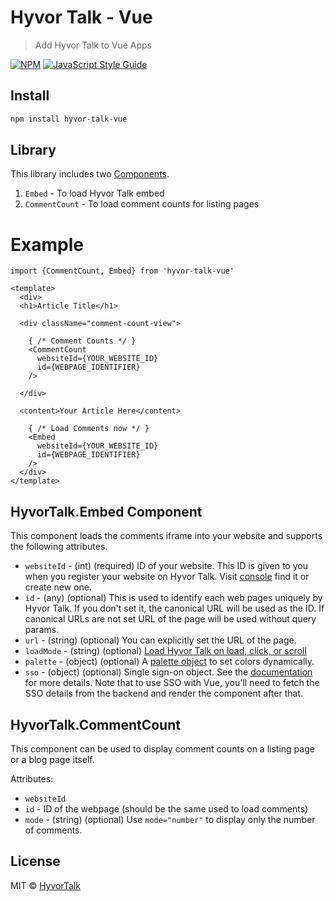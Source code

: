 # Hyvor Talk - Vue

> Add Hyvor Talk to Vue Apps

[![NPM](https://img.shields.io/npm/v/hyvor-talk-vue.svg)](https://www.npmjs.com/package/hyvor-talk-vue) [![JavaScript Style Guide](https://img.shields.io/badge/code_style-standard-brightgreen.svg)](https://standardjs.com)

## Install

```bash
npm install hyvor-talk-vue
```

## Library

This library includes two [Components](https://v3.vuejs.org/guide/component-basics.html).

1. `Embed` - To load Hyvor Talk embed
2. `CommentCount` - To load comment counts for listing pages

# Example

```vue
import {CommentCount, Embed} from 'hyvor-talk-vue'

<template>
  <div>
  <h1>Article Title</h1>

  <div className="comment-count-view">

    { /* Comment Counts */ }
    <CommentCount 
      websiteId={YOUR_WEBSITE_ID}
      id={WEBPAGE_IDENTIFIER} 
    />

  </div>

  <content>Your Article Here</content>

    { /* Load Comments now */ }
    <Embed 
      websiteId={YOUR_WEBSITE_ID}
      id={WEBPAGE_IDENTIFIER}
    />
  </div>
</template>
```

## HyvorTalk.Embed Component

This component loads the comments iframe into your website and supports the following attributes.

* `websiteId` - (int) (required) ID of your website. This ID is given to you when you register your website on Hyvor Talk. Visit [console](https://talk.hyvor.com/console) find it or create new one.
* `id` - (any) (optional) This is used to identify each web pages uniquely by Hyvor Talk. If you don't set it, the canonical URL will be used as the ID. If canonical URLs are not set URL of the page will be used without query params.
* `url` - (string) (optional) You can explicitly set the URL of the page.
* `loadMode` - (string) (optional) [Load Hyvor Talk on load, click, or scroll](https://talk.hyvor.com/documentation/installation/loading-modes)
* `palette` - (object) (optional) A [palette object](https://talk.hyvor.com/documentation/faq/dynamically-change-colors) to set colors dynamically.
* `sso` - (object) (optional) Single sign-on object. See the [documentation](https://talk.hyvor.com/documentation/sso/set-up) for more details. Note that to use SSO with Vue, you'll need to fetch the SSO details from the backend and render the component after that.


## HyvorTalk.CommentCount

This component can be used to display comment counts on a listing page or a blog page itself. 

Attributes:

* `websiteId`
* `id` - ID of the webpage (should be the same used to load comments)
* `mode` - (string) (optional) Use `mode="number"` to display only the number of comments.

## License

MIT © [HyvorTalk](https://github.com/HyvorTalk)
